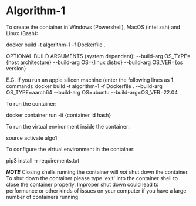 # Algorithm-1
To create the container in Windows (Powershell), MacOS (intel zsh) 
  and Linux (Bash):

  docker build -t algorithm-1 -f Dockerfile .


OPTIONAL BUILD ARGUMENTS (system dependent):
    --build-arg OS_TYPE={host architecture} 
    --build-arg OS={linux distro}
    --build-arg OS_VER={os version}


E.G. If you run an apple silicon machine (enter the following lines as 1 command):
  docker build -t algorithm-1 -f Dockerfile . 
    --build-arg OS_TYPE=aarch64 
    --build-arg OS=ubuntu 
    --build-arg=OS_VER=22.04
  
  

To run the container: 

  docker container run -it {container id hash}



To run the virtual environment inside the container:

  source activate algo1



To configure the virtual environment in the container:

  pip3 install -r requirements.txt


***NOTE***
Closing shells running the container will *not* shut down the container. 
To shut down the container please type 'exit' into the container shell
to close the container properly. Improper shut down could lead to 
performance or other kinds of issues on your computer if you have a 
large number of containers running.

